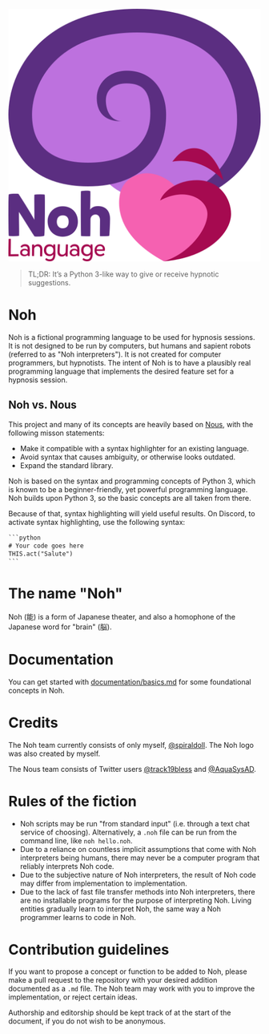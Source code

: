 ![](https://raw.githubusercontent.com/spiraldoll/noh/main/assets/noh-logo.svg)

> TL;DR: It’s a Python 3-like way to give or receive hypnotic suggestions.

# Noh

Noh is a fictional programming language to be used for hypnosis sessions.
It is not designed to be run by computers, but humans and sapient robots (referred to as "Noh interpreters").
It is not created for computer programmers, but hypnotists.
The intent of Noh is to have a plausibly real programming language that implements the desired feature set for a hypnosis session.

## Noh vs. Nous

This project and many of its concepts are heavily based on [Nous](https://github.com/CodeWithNous/Nous), with the following misson statements:

* Make it compatible with a syntax highlighter for an existing language.
* Avoid syntax that causes ambiguity, or otherwise looks outdated.
* Expand the standard library.

Noh is based on the syntax and programming concepts of Python 3, which is known to be a beginner-friendly, yet powerful programming language. Noh builds upon Python 3, so the basic concepts are all taken from there.

Because of that, syntax highlighting will yield useful results. On Discord, to activate syntax highlighting, use the following syntax:

    ```python
    # Your code goes here
    THIS.act("Salute")
    ```

# The name "Noh"

Noh (能) is a form of Japanese theater, and also a homophone of the Japanese word for "brain" (脳).

# Documentation

You can get started with [documentation/basics.md](https://github.com/spiraldoll/noh/blob/main/documentation/basics.md) for some foundational concepts in Noh.

# Credits

The Noh team currently consists of only myself, [@spiraldoll](https://github.com/spiraldoll). The Noh logo was also created by myself.

The Nous team consists of Twitter users [@track19bless](https://twitter.com/track19bless) and [@AquaSysAD](https://twitter.com/AquaSysAD).

# Rules of the fiction

* Noh scripts may be run "from standard input" (i.e. through a text chat service of choosing). Alternatively, a `.noh` file can be run from the command line, like `noh hello.noh`.
* Due to a reliance on countless implicit assumptions that come with Noh interpreters being humans, there may never be a computer program that reliably interprets Noh code.
* Due to the subjective nature of Noh interpreters, the result of Noh code may differ from implementation to implementation.
* Due to the lack of fast file transfer methods into Noh interpreters, there are no installable programs for the purpose of interpreting Noh. Living entities gradually learn to interpret Noh, the same way a Noh programmer learns to code in Noh.

# Contribution guidelines

If you want to propose a concept or function to be added to Noh, please make a pull request to the repository with your desired addition documented as a `.md` file. The Noh team may work with you to improve the implementation, or reject certain ideas.

Authorship and editorship should be kept track of at the start of the document, if you do not wish to be anonymous.

